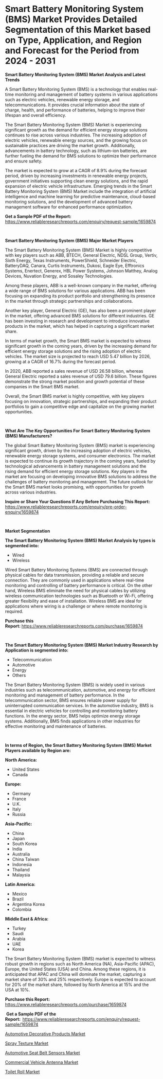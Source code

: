 <p><h1>Smart Battery Monitoring System (BMS) Market Provides Detailed Segmentation of this Market based on Type, Application, and Region and Forecast for the Period from 2024 - 2031</h1></p><p><strong>Smart Battery Monitoring System (BMS) Market Analysis and Latest Trends</strong></p>
<p><p>A Smart Battery Monitoring System (BMS) is a technology that enables real-time monitoring and management of battery systems in various applications such as electric vehicles, renewable energy storage, and telecommunications. It provides crucial information about the state of charge, health, and performance of batteries, helping to improve their lifespan and overall efficiency.</p><p>The Smart Battery Monitoring System (BMS) Market is experiencing significant growth as the demand for efficient energy storage solutions continues to rise across various industries. The increasing adoption of electric vehicles, renewable energy sources, and the growing focus on sustainable practices are driving the market growth. Additionally, advancements in battery technology, such as lithium-ion batteries, are further fueling the demand for BMS solutions to optimize their performance and ensure safety.</p><p>The market is expected to grow at a CAGR of 8.9% during the forecast period, driven by increasing investments in renewable energy projects, government initiatives supporting clean energy solutions, and the rapid expansion of electric vehicle infrastructure. Emerging trends in the Smart Battery Monitoring System (BMS) Market include the integration of artificial intelligence and machine learning for predictive maintenance, cloud-based monitoring solutions, and the development of advanced battery management software for enhanced performance optimization.</p></p>
<p><strong>Get a Sample PDF of the Report:&nbsp;</strong> <a href="https://www.reliableresearchreports.com/enquiry/request-sample/1659874">https://www.reliableresearchreports.com/enquiry/request-sample/1659874</a></p>
<p>&nbsp;</p>
<p><strong>Smart Battery Monitoring System (BMS) Major Market Players</strong></p>
<p><p>The Smart Battery Monitoring System (BMS) Market is highly competitive with key players such as ABB, BTECH, General Electric, NDSL Group, Vertiv, Sixth Energy, Texas Instruments, PowerShield, Schneider Electric, BatteryDAQ, Canara, Curtis Instruments, Dukosi, Eagle Eye, Efftronics Systems, Enertect, Generex, HBL Power Systems, Johnson Matthey, Analog Devices, Nuvation Energy, and Sosaley Technologies.</p><p>Among these players, ABB is a well-known company in the market, offering a wide range of BMS solutions for various applications. ABB has been focusing on expanding its product portfolio and strengthening its presence in the market through strategic partnerships and collaborations.</p><p>Another key player, General Electric (GE), has also been a prominent player in the market, offering advanced BMS solutions for different industries. GE has been investing in research and development to introduce innovative products in the market, which has helped in capturing a significant market share.</p><p>In terms of market growth, the Smart BMS market is expected to witness significant growth in the coming years, driven by the increasing demand for efficient energy storage solutions and the rising adoption of electric vehicles. The market size is projected to reach USD 5.47 billion by 2026, growing at a CAGR of 16.7% during the forecast period.</p><p>In 2020, ABB reported a sales revenue of USD 26.58 billion, whereas General Electric reported a sales revenue of USD 79.6 billion. These figures demonstrate the strong market position and growth potential of these companies in the Smart BMS market.</p><p>Overall, the Smart BMS market is highly competitive, with key players focusing on innovation, strategic partnerships, and expanding their product portfolios to gain a competitive edge and capitalize on the growing market opportunities.</p></p>
<p>&nbsp;</p>
<p><strong>What Are The Key Opportunities For Smart Battery Monitoring System (BMS) Manufacturers?</strong></p>
<p><p>The global Smart Battery Monitoring System (BMS) market is experiencing significant growth, driven by the increasing adoption of electric vehicles, renewable energy storage systems, and consumer electronics. The market is expected to continue its growth trajectory in the coming years, fueled by technological advancements in battery management solutions and the rising demand for efficient energy storage solutions. Key players in the market are focusing on developing innovative BMS solutions to address the challenges of battery monitoring and management. The future outlook for the Smart BMS market looks promising, with opportunities for growth across various industries.</p></p>
<p><strong>Inquire or Share Your Questions If Any Before Purchasing This Report:</strong> <a href="https://www.reliableresearchreports.com/enquiry/pre-order-enquiry/1659874">https://www.reliableresearchreports.com/enquiry/pre-order-enquiry/1659874</a></p>
<p>&nbsp;</p>
<p><strong>Market Segmentation</strong></p>
<p><strong>The Smart Battery Monitoring System (BMS) Market Analysis by types is segmented into:</strong></p>
<p><ul><li>Wired</li><li>Wireless</li></ul></p>
<p><p>Wired Smart Battery Monitoring Systems (BMS) are connected through physical cables for data transmission, providing a reliable and secure connection. They are commonly used in applications where real-time monitoring and controlling of battery performance is critical. On the other hand, Wireless BMS eliminate the need for physical cables by utilizing wireless communication technologies such as Bluetooth or Wi-Fi, offering greater flexibility and ease of installation. Wireless BMS are ideal for applications where wiring is a challenge or where remote monitoring is required.</p></p>
<p><strong>Purchase this Report:&nbsp;</strong><a href="https://www.reliableresearchreports.com/purchase/1659874">https://www.reliableresearchreports.com/purchase/1659874</a></p>
<p>&nbsp;</p>
<p><strong>The Smart Battery Monitoring System (BMS) Market Industry Research by Application is segmented into:</strong></p>
<p><ul><li>Telecommunication</li><li>Automotive</li><li>Energy</li><li>Others</li></ul></p>
<p><p>The Smart Battery Monitoring System (BMS) is widely used in various industries such as telecommunication, automotive, and energy for efficient monitoring and management of battery performance. In the telecommunication sector, BMS ensures reliable power supply for uninterrupted communication services. In the automotive industry, BMS is essential in electric vehicles for controlling and monitoring battery functions. In the energy sector, BMS helps optimize energy storage systems. Additionally, BMS finds applications in other industries for effective monitoring and maintenance of batteries.</p></p>
<p>&nbsp;</p>
<p><strong>In terms of Region, the Smart Battery Monitoring System (BMS) Market Players available by Region are:</strong></p>
<p>
    <p> <strong> North America: </strong>
        <ul>
            <li>United States</li>
            <li>Canada</li>
        </ul>
        </p> 
    <p> <strong> Europe: </strong>
        <ul>
            <li>Germany</li>
            <li>France</li>
            <li>U.K.</li>
            <li>Italy</li>
            <li>Russia</li>
        </ul>
        </p> 
    <p> <strong> Asia-Pacific: </strong>
        <ul>
            <li>China</li>
            <li>Japan</li>
            <li>South Korea</li>
            <li>India</li>
            <li>Australia</li>
            <li>China Taiwan</li>
            <li>Indonesia</li>
            <li>Thailand</li>
            <li>Malaysia</li>
        </ul>
        </p> 
    <p> <strong> Latin America: </strong>
        <ul>
            <li>Mexico</li>
            <li>Brazil</li>
            <li>Argentina Korea</li>
            <li>Colombia</li>
        </ul>
        </p> 
    <p> <strong> Middle East & Africa: </strong>
        <ul>
            <li>Turkey</li>
            <li>Saudi</li>
            <li>Arabia</li>
            <li>UAE</li>
            <li>Korea</li>
        </ul>
    </p>
    </p>
<p><p>The Smart Battery Monitoring System (BMS) market is expected to witness robust growth in regions such as North America (NA), Asia-Pacific (APAC), Europe, the United States (USA) and China. Among these regions, it is anticipated that APAC and China will dominate the market, capturing a market share of 30% and 25% respectively. Europe is expected to account for 20% of the market share, followed by North America at 15% and the USA at 10%.</p></p>
<p><strong>Purchase this Report: </strong><a href="https://www.reliableresearchreports.com/purchase/1659874">https://www.reliableresearchreports.com/purchase/1659874</a></p>
<p>&nbsp;<strong>Get a Sample PDF of the Report:&nbsp;&nbsp;</strong><a href="https://www.reliableresearchreports.com/enquiry/request-sample/1659874">https://www.reliableresearchreports.com/enquiry/request-sample/1659874</a></p>
<p><strong></strong></p>
<p><p><a href="https://summer-dogwood-3e9.notion.site/Insights-into-Automotive-Decorative-Products-Market-Size-Analysing-Market-Share-Trends-and-Growth-85fd82fa89b7491db64cad7cfb82d01d">Automotive Decorative Products Market</a></p><p><a href="https://view.publitas.com/reportprime-1/spray-texture-market-size-reflecting-a-forecast-till-2031-market-by-type-by-application-and-by-geography/">Spray Texture Market</a></p><p><a href="https://forested-sushi-9b0.notion.site/Automotive-Seat-Belt-Sensors-Market-Research-Report-Unlocks-Analysis-on-the-Market-Financial-Status--8f57987665ba47f082ce7c2641ed5be1">Automotive Seat Belt Sensors Market</a></p><p><a href="https://lydian-appliance-61d.notion.site/Commercial-Vehicle-Antenna-Market-Analysis-and-Market-Size-Global-Industry-Overview-Market-Segment-9f6cdd13ab1b4f72bc16cf002e7f834c">Commercial Vehicle Antenna Market</a></p><p><a href="https://view.publitas.com/reportprime-1/toilet-roll-market-size-evaluating-its-market-trends-growth-and-projections-2024-2031/">Toilet Roll Market</a></p></p>